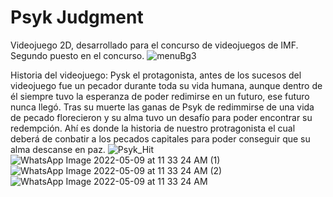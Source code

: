 # Psyk Judgment
Videojuego 2D, desarrollado para el concurso de videojuegos de IMF. Segundo puesto en el concurso.
![menuBg3](https://user-images.githubusercontent.com/102309882/167379568-9f4eb5de-bf28-4048-831a-071f83c8108d.png)

Historia del videojuego:
Pysk el protagonista, antes de los sucesos del videojuego fue un pecador durante toda su vida humana, aunque dentro de él siempre tuvo la esperanza
de poder redimirse en un futuro, ese futuro nunca llegó. Tras su muerte las ganas de Psyk de redimmirse de una vida de pecado florecieron y su alma
tuvo un desafío para poder encontrar su redempción. Ahí es donde la historia de nuestro protragonista el cual deberá de conbatir a los pecados capitales
para poder conseguir que su alma descanse en paz.
![Psyk_Hit](https://user-images.githubusercontent.com/102309882/167383083-cd594ae2-d8f0-4adc-b0b7-4a34a4d0d1f7.gif)
![WhatsApp Image 2022-05-09 at 11 33 24 AM (1)](https://user-images.githubusercontent.com/102309882/167383114-e48ebe78-424a-43cf-a6dc-11a2ea676e06.jpeg)
![WhatsApp Image 2022-05-09 at 11 33 24 AM (2)](https://user-images.githubusercontent.com/102309882/167383119-70e3a578-8a98-4872-9aeb-f015baeef27c.jpeg)
![WhatsApp Image 2022-05-09 at 11 33 24 AM](https://user-images.githubusercontent.com/102309882/167383583-74ff5b99-994f-4828-94df-f2840ebbfd5b.jpeg)
